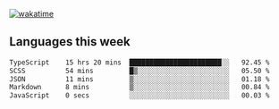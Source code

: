 [![wakatime](https://wakatime.com/badge/user/2d08dcba-b829-42d8-897d-6a005f58591f.svg)](https://wakatime.com/@2d08dcba-b829-42d8-897d-6a005f58591f)

## Languages this week

<!--START_SECTION:waka-->

```txt
TypeScript    15 hrs 20 mins  ███████████████████████░░   92.45 %
SCSS          54 mins         █▒░░░░░░░░░░░░░░░░░░░░░░░   05.50 %
JSON          11 mins         ▒░░░░░░░░░░░░░░░░░░░░░░░░   01.18 %
Markdown      8 mins          ▒░░░░░░░░░░░░░░░░░░░░░░░░   00.84 %
JavaScript    0 secs          ░░░░░░░░░░░░░░░░░░░░░░░░░   00.03 %
```

<!--END_SECTION:waka-->
